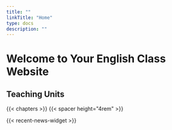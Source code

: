 ```yaml
---
title: ""
linkTitle: "Home"
type: docs
description: ""
---
```


# Welcome to Your English Class Website


## Teaching Units

{{< chapters >}}
{{< spacer height="4rem" >}}

{{< recent-news-widget >}}
